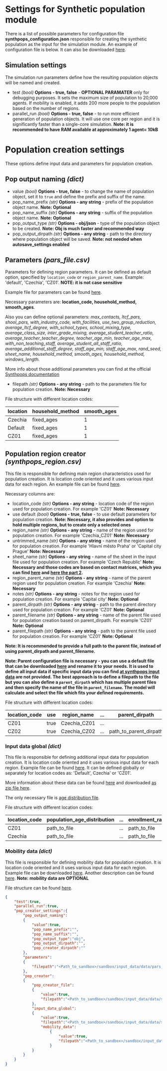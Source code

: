 # Settings for Synthetic population module

There is a list of possible parameters for configuration file **synthpops_configuration.json** responsible for creating the synthetic population as the input for the simulation module. An example of configuration file is below. It can also be downloaded <a href="../default_confs/synthpops_configuration.json" download="synthpops_configuration.json"> here</a>.

## Simulation settings
The simulation run parameters define how the resulting population objects will be named and created. 

- test *(bool)* **Options - true,  false** - **OPTIONAL PARAMATER** only for debugging purposes. It sets the maximum size of population to 20,000 agents. If mobility is enabled, it adds 200 more people to the population based on the number of regions.
- parallel_run *(bool)* **Options - true,  false** - to run more efficient generation of population objects. It will use one core per region and it is significantly faster than a single-core simulation. **Note: it is recommended to have RAM available at approximately 1 agent= 10kB**

# Population creation settings
These options define input data and parameters for population creation.

## Pop output naming *(dict)*
- value *(bool)* **Options - true,  false** - to change the name of population object, set it to `true` and define the prefix and suffix of the name.
- pop_name_prefix *(str)* **Options - any string** - prefix of the population object name. **Note: Optional**
- pop_name_suffix *(str)* **Options - any string** - suffix of the population object name. **Note: Optional**
- pop_output_type *(str)* **Options - obj/json** - type of the population object to be created. **Note: Obj is much faster and recommended way**
- pop_output_dirpath *(str)* **Options - any string** - path to the directory where population object will be saved. **Note: not needed when autosave_settings enabled**

## Parameters *(pars_file.csv)*
Parameters for defining region parameters. 
It can be defined as default option, specified by `location_code` or `region_parent_name`. Example: 'default', 'Czechia', 'CZ01'. **NOTE: it is not case sensitive**

Example file for parameters can be found [here](../downloads/synthpops_data/pars_file.csv). 

Necessary parameters are: **location_code,  household_method,  smooth_ages**. 

Also you can define optional parameters: 
*max_contacts, ltcf_pars, shool_pars, with_industry_code, with_facilities, 
use_two_group_reduction, average_ltcf_degree, with_school_types, school_mixing_type, 
average_class_size, inter_grade_mixing, average_student_teacher_ratio, 
average_teacher_teacher_degree, teacher_age_min, teacher_age_max, 
with_non_teaching_staff, average_student_all_staff_ratio, average_additional_staff_degree, 
staff_age_min, staff_age_max, rand_seed, sheet_name, household_method, 
smooth_ages, household_method, windows_length.*

More info about those additional parameters you can find at the official [Synthpops documentation](https://docs.idmod.org/projects/synthpops)

- filepath *(str)* **Options - any string** - path to the parameters file for population creation. **Note: Necessary**

File structure with different location codes:

| location | household_method | smooth_ages |
|----------|------------------|-------------|
| Czechia  | fixed_ages       | 1           |
| Default  | fixed_ages       | 1           |
| CZ01     | fixed_ages       | 1           |


## Population region creator *(synthpops_region.csv)*

This file is responsible for defining main region characteristics used for population creation. 
It is location code oriented and it uses various input data for each region. 
An example file can be found [here](../downloads/synthpops_data/synthpops_region.csv).

Necessary columns are:

- location_code *(str)* **Options - any string** - location code of the region used for population creation. For example 'CZ01' **Note: Necessary**
- use default *(bool)* **Options - true,  false** - to use default parameters for population creation. **Note: Necessary,  it also provides and option to hold multiple regions,  but to create only a selected ones**
- region_name *(str)* **Options - any string** - name of the region used for population creation. For example 'Czechia_CZ01' **Note: Necessary**
- untrimmed_name *(str)* **Options - any string** - name of the region used for population creation. For example 'Hlavní město Praha' or 'Capital city Prague' **Note: Necessary**
- sheet_name *(str)* **Options - any string** - name of the sheet in the input file used for population creation. For example 'Czech Republic' **Note: Necessary and those codes are based on contact matrices,  which you can find [here](./synthpops_data/MUestimates_all_locations_1.xlsx) and [here the part 2](./synthpops_data/MUestimates_all_locations_2.xlsx).**
- region_parent_name *(str)* **Options - any string** - name of the parent region used for population creation. For example 'Czechia' **Note: Necessary**
- notes *(str)* **Options - any string** - notes for the region used for population creation. For example 'Capital city' **Note: Optional**
- parent_dirpath *(str)* **Options - any string** - path to the parent directory used for population creation. For example 'CZ01' **Note: Optional**
- parent_filename *(str)* **Options - any string** - name of the parent file used for population creation based on parent_dirpath. For example 'CZ01' **Note: Optional**
- parent_filepath *(str)* **Options - any string** - path to the parent file used for population creation. For example 'CZ01' **Note: Optional**

**Note: It is recommended to provide a full path to the parent file, instead of using parent_dirpath and parent_filename.**

**Note: Parent configuration file is necessary - you can use a default file that can be downloaded [here](./synthpops_data/Czechia.json) and rename it to your needs. It is used to define all input data if specific input data you can find [at synthpops input data](./examples/exampleE4_1.md) are not provided. The best approach is to define a filepath to the file but you can also define a `parent_dirpath` which has multiple parent files and then specify the name of the file in `parent_filename`. The model will calculate and select the file which fits your defined requirements.**

File structure with different location codes:

| location_code | use  | region_name  | ... | parent_dirpath           | parent_filename | parent_filepath        |
|---------------|------|--------------|-----|--------------------------|-----------------|------------------------|
| CZ01          | true | Czechia_CZ01 | ... |                          |                 | path_to/Czechia.json |
| CZ02          | true | Czechia_CZ02 | ... |   path_to_parent_dirpath | Czechia         |                        |


### Input data global *(dict)*
This file is responsible for defining additional input data for population creation. It is location code oriented and it uses various input data for each region. Example file can be found [here](../downloads/synthpops_data/synthpops_input_files.csv). It can be defined globally or separately for location codes as: 'Default', Czechia' or 'CZ01'.

More information about these data can be found [here](./examples/exampleE4_1.md) and downloaded [as zip file here](./downloads/synthpops_additional_input_data.zip).

The only necessary file is [age distribution file](./examples/exampleE4_1.md#age-distribution-file).

File structure with different location codes:

| location_code | population_age_distribution | ... | enrollment_rates_by_age | ... |
|---------------|-----------------------------|-----|-------------------------|-----|
| CZ01          |   path_to_file              | ... |   path_to_file          | ... |
| Czechia       |   path_to_file              | ... |   path_to_file          | ... |

### Mobility data *(dict)*

This file is responsible for defining mobility data for population creation. It is location code oriented and it uses various input data for each region. Example file can be downloaded [here](../downloads/synthpops_data/NUTS2_mobility_data.csv). Another description can be found [here](./examples/exampleE4_1.md#mobility-data). **Note: mobility data are OPTIONAL**

File structure can be found [here](./examples/exampleE4_1.md#mobility-data).
```json
{
    "test":true, 
    "parallel_run":true,  
    "pop_creator_settings":{
        "pop_output_naming":
        {
            "value":true, 
            "pop_name_prefix":"", 
            "pop_name_suffix":"", 
            "pop_output_type":"obj", 
            "pop_output_dirpath":"", 
            "pop_creator_dirpath":""
        }, 
        "parameters":
        {
            "filepath":"<Path_to_sandbox>/sandbox/input_data/data/pars_file.csv"
        },      
        "pop_creator":
        {
            "pop_creator_file":
            {
                "value":true, 
                "filepath":"<Path_to_sandbox>/sandbox/input_data/data/synthpops_region.csv"
            }, 
            "input_data_global":
            {
                "value":true, 
                "filepath":"<Path_to_sandbox>/sandbox/input_data/data/synthpops_input_files.csv",
                "mobility_data":
                    {
                        "value":true, 
                        "filepath":"<Path_to_sandbox>/sandbox/input_data/data/NUTS2_mobility_data.csv"
                    }                                   
            }
        }
    }            
}

```
